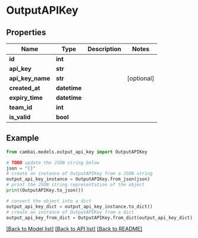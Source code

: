# OutputAPIKey


## Properties

Name | Type | Description | Notes
------------ | ------------- | ------------- | -------------
**id** | **int** |  | 
**api_key** | **str** |  | 
**api_key_name** | **str** |  | [optional] 
**created_at** | **datetime** |  | 
**expiry_time** | **datetime** |  | 
**team_id** | **int** |  | 
**is_valid** | **bool** |  | 

## Example

```python
from cambai.models.output_api_key import OutputAPIKey

# TODO update the JSON string below
json = "{}"
# create an instance of OutputAPIKey from a JSON string
output_api_key_instance = OutputAPIKey.from_json(json)
# print the JSON string representation of the object
print(OutputAPIKey.to_json())

# convert the object into a dict
output_api_key_dict = output_api_key_instance.to_dict()
# create an instance of OutputAPIKey from a dict
output_api_key_from_dict = OutputAPIKey.from_dict(output_api_key_dict)
```
[[Back to Model list]](../README.md#documentation-for-models) [[Back to API list]](../README.md#documentation-for-api-endpoints) [[Back to README]](../README.md)



